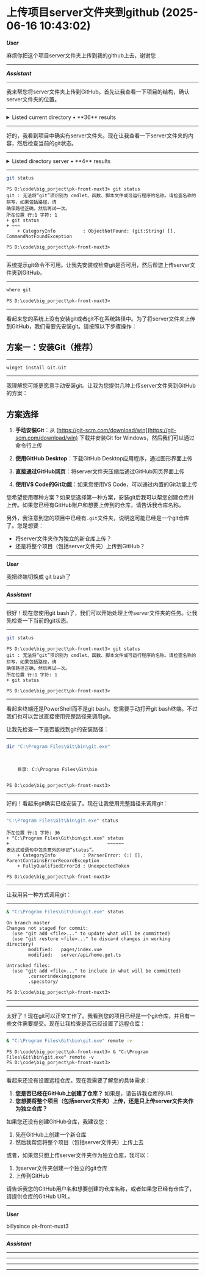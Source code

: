 <!-- Generated by SpecStory -->

# 上传项目server文件夹到github (2025-06-16 10:43:02)

_**User**_

麻烦你把这个项目server文件夹上传到我的github上去，谢谢您

---

_**Assistant**_



---

我来帮您将server文件夹上传到GitHub。首先让我查看一下项目的结构，确认server文件夹的位置。

---

<details>
            <summary>Listed current directory • **36** results</summary>
        
| Name |
|-------|
| 📁 `.git` |
| 📄 `tsconfig.json` |
| 📁 `.specstory` |
| 📄 `.cursorindexingignore` |
| 📁 `learn-git` |
| 📄 `hello-git1.txt` |
| 📄 `hello-git.txt` |
| 📄 `docker-compose.yml` |
| 📄 `推荐配置` |
| 📄 `nuxt.config.ts` |
| 📁 `.nuxt` |
| 📁 `.output` |
| 📁 `node_modules` |
| 📁 `bak` |
| 📁 `assets` |
| 📄 `uno.config.ts` |
| 📁 `layouts` |
| 📁 `composables` |
| 📄 `.dockerignore` |
| 📄 `00 - 必看.html` |
| 📄 `.eslintrc.cjs` |
| 📄 `package.json` |
| 📁 `components` |
| 📁 `stores` |
| 📁 `public` |
| 📁 `pages` |
| 📄 `app.vue` |
| 📄 `README.md` |
| 📄 `.prettierrc.json` |
| 📄 `Dockerfile` |
| 📄 `.gitignore` |
| 📄 `.npmrc` |
| 📄 `回收课程.jpg` |
| 📄 `pnpm-lock.yaml` |
| 📁 `server` |
| 📁 `content` |

</details>

---

好的，我看到项目中确实有server文件夹。现在让我查看一下server文件夹的内容，然后检查当前的git状态。

---

<details>
            <summary>Listed directory server • **4** results</summary>
        
| Name |
|-------|
| 📄 `tsconfig.json` |
| 📁 `routes` |
| 📁 `middleware` |
| 📁 `api` |

</details>

---

```bash
git status
```

```
PS D:\code\big_porject\pk-front-nuxt3> git status
git : 无法将“git”项识别为 cmdlet、函数、脚本文件或可运行程序的名称。请检查名称的拼写，如果包括路径，请
确保路径正确，然后再试一次。
所在位置 行:1 字符: 1
+ git status
+ ~~~
    + CategoryInfo          : ObjectNotFound: (git:String) [], CommandNotFoundException

PS D:\code\big_porject\pk-front-nuxt3>
```

---

系统提示git命令不可用。让我先安装或检查git是否可用，然后帮您上传server文件夹到GitHub。

---

```bash
where git
```

```
PS D:\code\big_porject\pk-front-nuxt3>
```

---

看起来您的系统上没有安装git或者git不在系统路径中。为了将server文件夹上传到GitHub，我们需要先安装git。请按照以下步骤操作：

## 方案一：安装Git（推荐）

---

```bash
winget install Git.Git
```

---

我理解您可能更愿意手动安装git。让我为您提供几种上传server文件夹到GitHub的方案：

## 方案选择

1. **手动安装Git**：从 [https://git-scm.com/download/win](https://git-scm.com/download/win) 下载并安装Git for Windows，然后我们可以通过命令行上传

2. **使用GitHub Desktop**：下载GitHub Desktop应用程序，通过图形界面上传

3. **直接通过GitHub网页**：将server文件夹压缩后通过GitHub网页界面上传

4. **使用VS Code的Git功能**：如果您使用VS Code，可以通过内置的Git功能上传

您希望使用哪种方案？如果您选择第一种方案，安装git后我可以帮您创建仓库并上传。如果您已经有GitHub账户和想要上传到的仓库，请告诉我仓库名称。

另外，我注意到您的项目中已经有`.git`文件夹，说明这可能已经是一个git仓库了。您是想要：
- 将server文件夹作为独立的新仓库上传？
- 还是将整个项目（包括server文件夹）上传到GitHub？

---

_**User**_

我把终端切换成 git bash了

---

_**Assistant**_



---

很好！现在您使用git bash了，我们可以开始处理上传server文件夹的任务。让我先检查一下当前的git状态。

---

```bash
git status
```

```
PS D:\code\big_porject\pk-front-nuxt3> git status
git : 无法将“git”项识别为 cmdlet、函数、脚本文件或可运行程序的名称。请检查名称的拼写，如果包括路径，请
确保路径正确，然后再试一次。
所在位置 行:1 字符: 1
+ git status

PS D:\code\big_porject\pk-front-nuxt3>
```

---

看起来终端还是PowerShell而不是git bash。您需要手动打开git bash终端。不过我们也可以尝试直接使用完整路径来调用git。

让我先检查一下是否能找到git的安装路径：

---

```bash
dir "C:\Program Files\Git\bin\git.exe"
```

```


    目录: C:\Program Files\Git\bin


PS D:\code\big_porject\pk-front-nuxt3>
```

---

好的！看起来git确实已经安装了。现在让我使用完整路径来调用git：

---

```bash
"C:\Program Files\Git\bin\git.exe" status
```

```
所在位置 行:1 字符: 36
+ "C:\Program Files\Git\bin\git.exe" status
+                                    ~~~~~~
表达式或语句中包含意外的标记“status”。
    + CategoryInfo          : ParserError: (:) [], ParentContainsErrorRecordException
    + FullyQualifiedErrorId : UnexpectedToken

PS D:\code\big_porject\pk-front-nuxt3>
```

---

让我用另一种方式调用git：

---

```bash
& "C:\Program Files\Git\bin\git.exe" status
```

```
On branch master
Changes not staged for commit:
  (use "git add <file>..." to update what will be committed)
  (use "git restore <file>..." to discard changes in working directory)
        modified:   pages/index.vue
        modified:   server/api/home.get.ts

Untracked files:
  (use "git add <file>..." to include in what will be committed)
        .cursorindexingignore
        .specstory/

PS D:\code\big_porject\pk-front-nuxt3>
```

---



---

太好了！现在git可以正常工作了。我看到您的项目已经是一个git仓库，并且有一些文件需要提交。现在让我检查是否已经设置了远程仓库：

---

```bash
& "C:\Program Files\Git\bin\git.exe" remote -v
```

```
PS D:\code\big_porject\pk-front-nuxt3> & "C:\Program Files\Git\bin\git.exe" remote -v
PS D:\code\big_porject\pk-front-nuxt3>
```

---

看起来还没有设置远程仓库。现在我需要了解您的具体需求：

1. **您是否已经在GitHub上创建了仓库？** 如果是，请告诉我仓库的URL
2. **您想要将整个项目（包括server文件夹）上传，还是只上传server文件夹作为独立仓库？**

如果您还没有创建GitHub仓库，我建议您：

1. 先在GitHub上创建一个新仓库
2. 然后我帮您将整个项目（包括server文件夹）上传上去

或者，如果您只想上传server文件夹作为独立仓库，我可以：

1. 为server文件夹创建一个独立的git仓库
2. 上传到GitHub

请告诉我您的GitHub用户名和想要创建的仓库名称，或者如果您已经有仓库了，请提供仓库的GitHub URL。

---

_**User**_

billysince pk-front-nuxt3 

---

_**Assistant**_



---



---



---



---

